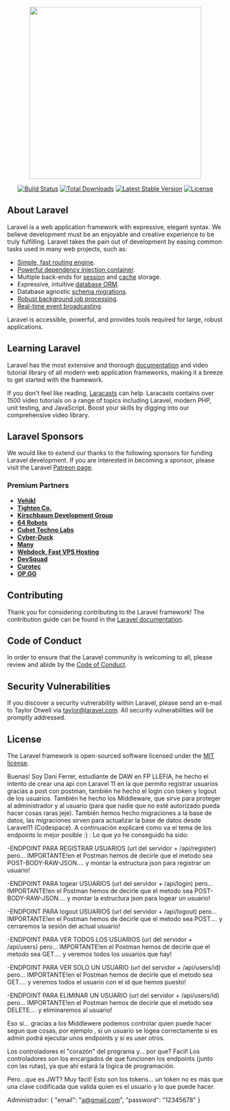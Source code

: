 <p align="center"><a href="https://laravel.com" target="_blank"><img src="https://raw.githubusercontent.com/laravel/art/master/logo-lockup/5%20SVG/2%20CMYK/1%20Full%20Color/laravel-logolockup-cmyk-red.svg" width="400"></a></p>

<p align="center">
<a href="https://travis-ci.org/laravel/framework"><img src="https://travis-ci.org/laravel/framework.svg" alt="Build Status"></a>
<a href="https://packagist.org/packages/laravel/framework"><img src="https://img.shields.io/packagist/dt/laravel/framework" alt="Total Downloads"></a>
<a href="https://packagist.org/packages/laravel/framework"><img src="https://img.shields.io/packagist/v/laravel/framework" alt="Latest Stable Version"></a>
<a href="https://packagist.org/packages/laravel/framework"><img src="https://img.shields.io/packagist/l/laravel/framework" alt="License"></a>
</p>

## About Laravel

Laravel is a web application framework with expressive, elegant syntax. We believe development must be an enjoyable and creative experience to be truly fulfilling. Laravel takes the pain out of development by easing common tasks used in many web projects, such as:

- [Simple, fast routing engine](https://laravel.com/docs/routing).
- [Powerful dependency injection container](https://laravel.com/docs/container).
- Multiple back-ends for [session](https://laravel.com/docs/session) and [cache](https://laravel.com/docs/cache) storage.
- Expressive, intuitive [database ORM](https://laravel.com/docs/eloquent).
- Database agnostic [schema migrations](https://laravel.com/docs/migrations).
- [Robust background job processing](https://laravel.com/docs/queues).
- [Real-time event broadcasting](https://laravel.com/docs/broadcasting).

Laravel is accessible, powerful, and provides tools required for large, robust applications.

## Learning Laravel

Laravel has the most extensive and thorough [documentation](https://laravel.com/docs) and video tutorial library of all modern web application frameworks, making it a breeze to get started with the framework.

If you don't feel like reading, [Laracasts](https://laracasts.com) can help. Laracasts contains over 1500 video tutorials on a range of topics including Laravel, modern PHP, unit testing, and JavaScript. Boost your skills by digging into our comprehensive video library.

## Laravel Sponsors

We would like to extend our thanks to the following sponsors for funding Laravel development. If you are interested in becoming a sponsor, please visit the Laravel [Patreon page](https://patreon.com/taylorotwell).

### Premium Partners

- **[Vehikl](https://vehikl.com/)**
- **[Tighten Co.](https://tighten.co)**
- **[Kirschbaum Development Group](https://kirschbaumdevelopment.com)**
- **[64 Robots](https://64robots.com)**
- **[Cubet Techno Labs](https://cubettech.com)**
- **[Cyber-Duck](https://cyber-duck.co.uk)**
- **[Many](https://www.many.co.uk)**
- **[Webdock, Fast VPS Hosting](https://www.webdock.io/en)**
- **[DevSquad](https://devsquad.com)**
- **[Curotec](https://www.curotec.com/services/technologies/laravel/)**
- **[OP.GG](https://op.gg)**

## Contributing

Thank you for considering contributing to the Laravel framework! The contribution guide can be found in the [Laravel documentation](https://laravel.com/docs/contributions).

## Code of Conduct

In order to ensure that the Laravel community is welcoming to all, please review and abide by the [Code of Conduct](https://laravel.com/docs/contributions#code-of-conduct).

## Security Vulnerabilities

If you discover a security vulnerability within Laravel, please send an e-mail to Taylor Otwell via [taylor@laravel.com](mailto:taylor@laravel.com). All security vulnerabilities will be promptly addressed.

## License

The Laravel framework is open-sourced software licensed under the [MIT license](https://opensource.org/licenses/MIT).







Buenas! Soy Dani Ferrer, estudiante de DAW en FP LLEFIA, he hecho el intento de crear una api con Laravel 11 en la que permito registrar usuarios gracias a post con postman, también he hecho el login con token y logout de los usuarios. También he hecho los Middleware, que sirve para proteger al administrador y al usuario (para que nadie que no esté autorizado pueda hacer cosas raras jeje). También hemos hecho migraciones a la base de datos, las migraciones sirven para actualizar la base de datos desde Laravel11 (Codespace). A continuación explicaré como va el tema de los endpoints lo mejor posible :)  :
Lo que yo he conseguido ha sido:

-ENDPOINT PARA REGISTRAR USUARIOS (url del servidor + /api/register) pero... IMPORTANTE!en el Postman hemos de decirle que el metodo sea POST-BODY-RAW-JSON.... y montar la estructura json para registrar un usuario!

-ENDPOINT PARA logear USUARIOS (url del servidor + /api/login) pero... IMPORTANTE!en el Postman hemos de decirle que el metodo sea POST-BODY-RAW-JSON.... y montar la estructura json para logear un usuario!

-ENDPOINT PARA logout USUARIOS (url del servidor + /api/logout) pero... IMPORTANTE!en el Postman hemos de decirle que el metodo sea POST.... y cerraremos la sesión del actual usuario!

-ENDPOINT PARA VER TODOS LOS USUARIOS (url del servidor + /api/users) pero... IMPORTANTE!en el Postman hemos de decirle que el metodo sea GET.... y veremos todos los usuarios que hay!

-ENDPOINT PARA VER SOLO UN USUARIO (url del servidor + /api/users/id) pero... IMPORTANTE!en el Postman hemos de decirle que el metodo sea GET.... y veremos todos el usuario con el id que hemos puesto!

-ENDPOINT PARA ELIMINAR UN USUARIO (url del servidor + /api/users/id) pero... IMPORTANTE!en el Postman hemos de decirle que el metodo sea DELETE.... y eliminaremos al usuario!

Eso si... gracias a los Middlewere podemos controlar quien puede hacer segun que cosas, por ejemplo , si un usuario se logea correctamente si es admin podrá ejecutar unos endpoints y si es user otros.

Los controladores el "corazón" del programa y... por que? Facil! Los controladores son los encargados de que funcionen los endpoints (junto con las rutas), ya que ahí estará la lógica de programación.

Pero...que es JWT?
Muy facil! Esto son los tokens... un token no es más que una clave codificada que valida quien es el usuario y lo que puede hacer.

Administrador: {
  "email": "a@gmail.com",
  "password": "12345678"
}





